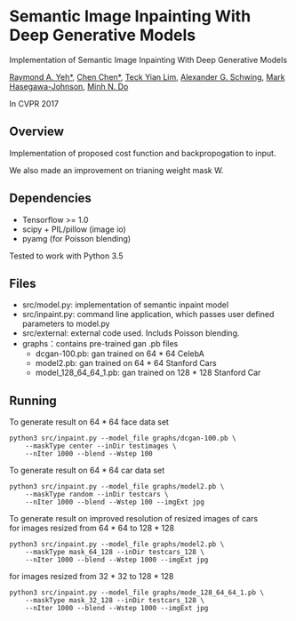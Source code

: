 Semantic Image Inpainting With Deep Generative Models
=====================================================
Implementation of Semantic Image Inpainting With Deep Generative Models

[Raymond A. Yeh*](http://www.isle.illinois.edu/~yeh17/),
[Chen Chen*](http://cchen156.web.engr.illinois.edu/),
[Teck Yian Lim](http://tlim11.web.engr.illinois.edu/),
[Alexander G. Schwing](http://www.alexander-schwing.de/),
[Mark Hasegawa-Johnson](http://www.ifp.illinois.edu/~hasegawa/),
[Minh N. Do](http://minhdo.ece.illinois.edu/)

In CVPR 2017


Overview
--------
Implementation of proposed cost function and backpropogation to input. 

We also made an improvement on trianing weight mask W.

Dependencies
------------
 - Tensorflow >= 1.0
 - scipy + PIL/pillow (image io)
 - pyamg (for Poisson blending)

Tested to work with Python 3.5


Files
-----
 - src/model.py: implementation of semantic inpaint model
 - src/inpaint.py: command line application, which passes user defined parameters to model.py
 - src/external: external code used. Includs Poisson blending.
 - graphs：contains pre-trained gan .pb files
     - dcgan-100.pb: gan trained on 64 * 64 CelebA
     - model2.pb: gan trained on 64 * 64 Stanford Cars
     - model_128_64_64_1.pb: gan trained on 128 * 128 Stanford Car

Running
-------
To generate result on 64 * 64 face data set
```
python3 src/inpaint.py --model_file graphs/dcgan-100.pb \
    --maskType center --inDir testimages \
    --nIter 1000 --blend --Wstep 100
```

To generate result on 64 * 64 car data set
```
python3 src/inpaint.py --model_file graphs/model2.pb \
    --maskType random --inDir testcars \
    --nIter 1000 --blend --Wstep 100 --imgExt jpg
```

To generate result on improved resolution of resized images of cars \
for images resized from 64 * 64 to 128 * 128
```
python3 src/inpaint.py --model_file graphs/model2.pb \
    --maskType mask_64_128 --inDir testcars_128 \
    --nIter 1000 --blend --Wstep 1000 --imgExt jpg
```

for images resized from 32 * 32 to 128 * 128
```
python3 src/inpaint.py --model_file graphs/mode_128_64_64_1.pb \
    --maskType mask_32_128 --inDir testcars_128 \
    --nIter 1000 --blend --Wstep 1000 --imgExt jpg
```

